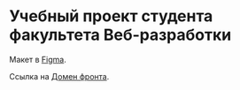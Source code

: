 # Учебный проект студента факультета Веб-разработки

Макет в [Figma](https://www.figma.com/file/7rcFM5GLF2y3uoemjAuYwp/Diploma-(Copy)?node-id=932%3A3348).

Ссылка на [Домен фронта](https://api.wunder.movies.nomoredomains.club).

